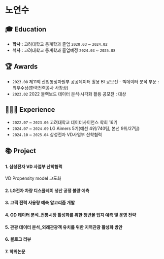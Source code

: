 # 노연수

## 🎓 Education  
- **학사** : 고려대학교 통계학과 졸업 `2020.03` ~ `2024.02`
- **석사** : 고려대학교 통계학과 졸업예정 `2024.03` ~ `2025.08`

## 🏆 Awards
- `2023.08` 제11회 산업통상자원부 공공데이터 활용 BI 공모전 - 빅데이터 분석 부문 : 최우수상(한국전력공사 사장상)
- `2023.02` 2022 블랙보드 데이터 분석·시각화 활용 공모전 : 대상

## 👩🏻‍💻 Experience
- `2022.07` ~ `2023.06` 고려대학교 데이터사이언스 학회 16기
- `2024.07` ~ `2024.09` LG Aimers 5기(예선 4위/740팀, 본선 9위/27팀)
- `2024.10` ~ `2025.04` 삼성전자 VD사업부 산학협력

## 📚 Project
#### 1. 삼성전자 VD 사업부 산학협력
VD Propensity model 고도화
#### 2. LG전자 차량 디스플레이 생산 공정 불량 예측
#### 3. 고객 전력 사용량 예측 알고리즘 개발
#### 4. OD 데이터 분석_전통시장 활성화를 위한 청년몰 입지 예측 및 운영 전략
#### 5. 관광 데이터 분석_외래관광객 유치를 위한 지역관광 활성화 방안
#### 6. 블로그 리뷰
#### 7. 학위논문
